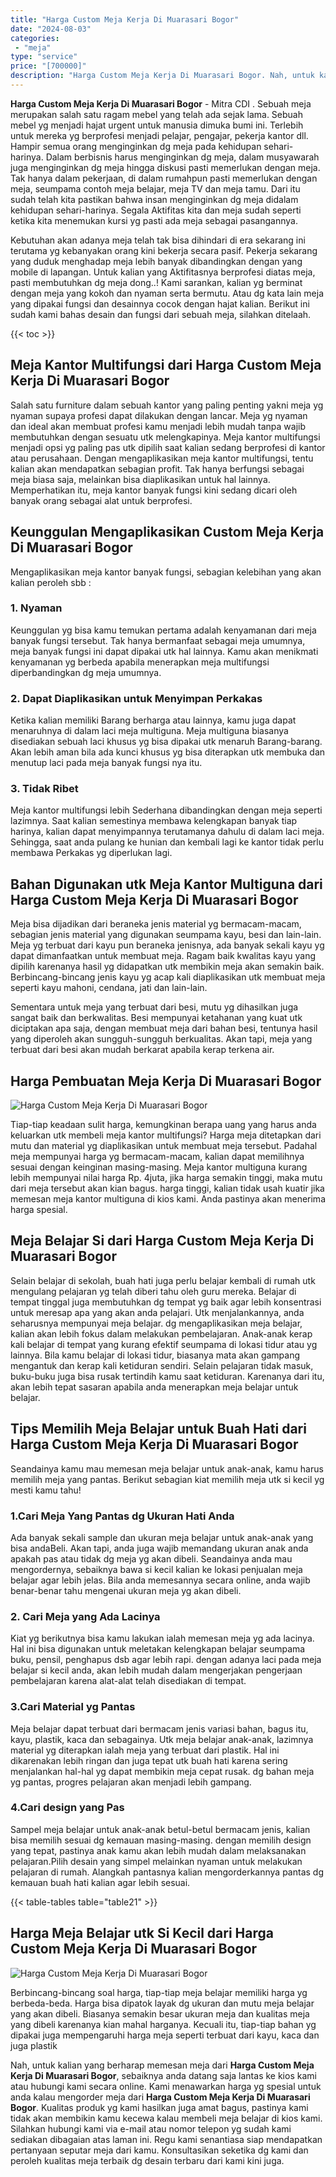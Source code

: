 ```yaml
---
title: "Harga Custom Meja Kerja Di Muarasari Bogor"
date: "2024-08-03"
categories:
 - "meja"
type: "service"
price: "[700000]"
description: "Harga Custom Meja Kerja Di Muarasari Bogor. Nah, untuk kalian yang berharap memesan meja dari **Harga Custom Meja Kerja Di Muarasari Bogor**, sebaiknya anda..."
---
```


**Harga Custom Meja Kerja Di Muarasari Bogor** - Mitra CDI . Sebuah meja merupakan salah satu ragam mebel yang telah ada sejak lama. Sebuah mebel yg menjadi hajat urgent untuk manusia dimuka bumi ini. Terlebih untuk mereka yg berprofesi menjadi pelajar, pengajar, pekerja kantor dll. Hampir semua orang menginginkan dg meja pada kehidupan sehari-harinya. Dalam berbisnis harus menginginkan dg meja, dalam musyawarah juga menginginkan dg meja hingga diskusi pasti memerlukan dengan meja. Tak hanya dalam pekerjaan, di dalam rumahpun pasti memerlukan dengan meja, seumpama contoh meja belajar, meja TV dan meja tamu. Dari itu sudah telah kita pastikan bahwa insan menginginkan dg meja didalam kehidupan sehari-harinya. Segala Aktifitas kita dan meja sudah seperti ketika kita menemukan kursi yg pasti ada meja sebagai pasangannya.

Kebutuhan akan adanya meja telah tak bisa dihindari di era sekarang ini terutama yg kebanyakan orang kini bekerja secara pasif. Pekerja sekarang yang duduk menghadap meja lebih banyak dibandingkan dengan yang mobile di lapangan. Untuk kalian yang Aktifitasnya berprofesi diatas meja, pasti membutuhkan dg meja dong..! Kami sarankan, kalian yg berminat dengan meja yang kokoh dan nyaman serta bermutu. Atau dg kata lain meja yang dipakai fungsi dan desainnya cocok dengan hajat kalian. Berikut ini sudah kami bahas desain dan fungsi dari sebuah meja, silahkan ditelaah.

{{< toc >}}

## Meja Kantor Multifungsi dari Harga Custom Meja Kerja Di Muarasari Bogor

Salah satu furniture dalam sebuah kantor yang paling penting yakni meja yg nyaman supaya profesi dapat dilakukan dengan lancar. Meja yg nyaman dan ideal akan membuat profesi kamu menjadi lebih mudah tanpa wajib membutuhkan dengan sesuatu utk melengkapinya. Meja kantor multifungsi menjadi opsi yg paling pas utk dipilih saat kalian sedang berprofesi di kantor atau perusahaan. Dengan mengaplikasikan meja kantor multifungsi, tentu kalian akan mendapatkan sebagian profit. Tak hanya berfungsi sebagai meja biasa saja, melainkan bisa diaplikasikan untuk hal lainnya. Memperhatikan itu, meja kantor banyak fungsi kini sedang dicari oleh banyak orang sebagai alat untuk berprofesi.

## Keunggulan Mengaplikasikan Custom Meja Kerja Di Muarasari Bogor

Mengaplikasikan meja kantor banyak fungsi, sebagian kelebihan yang akan kalian peroleh sbb :

### 1\. Nyaman

Keunggulan yg bisa kamu temukan pertama adalah kenyamanan dari meja banyak fungsi tersebut. Tak hanya bermanfaat sebagai meja umumnya, meja banyak fungsi ini dapat dipakai utk hal lainnya. Kamu akan menikmati kenyamanan yg berbeda apabila menerapkan meja multifungsi diperbandingkan dg meja umumnya.

### 2\. Dapat Diaplikasikan untuk Menyimpan Perkakas

Ketika kalian memiliki Barang berharga atau lainnya, kamu juga dapat menaruhnya di dalam laci meja multiguna. Meja multiguna biasanya disediakan sebuah laci khusus yg bisa dipakai utk menaruh Barang-barang. Akan lebih aman bila ada kunci khusus yg bisa diterapkan utk membuka dan menutup laci pada meja banyak fungsi nya itu.

### 3\. Tidak Ribet

Meja kantor multifungsi lebih Sederhana dibandingkan dengan meja seperti lazimnya. Saat kalian semestinya membawa kelengkapan banyak tiap harinya, kalian dapat menyimpannya terutamanya dahulu di dalam laci meja. Sehingga, saat anda pulang ke hunian dan kembali lagi ke kantor tidak perlu membawa Perkakas yg diperlukan lagi.

## Bahan Digunakan utk Meja Kantor Multiguna dari Harga Custom Meja Kerja Di Muarasari Bogor

Meja bisa dijadikan dari beraneka jenis material yg bermacam-macam, sebagian jenis material yang digunakan seumpama kayu, besi dan lain-lain. Meja yg terbuat dari kayu pun beraneka jenisnya, ada banyak sekali kayu yg dapat dimanfaatkan untuk membuat meja. Ragam baik kwalitas kayu yang dipilih karenanya hasil yg didapatkan utk membikin meja akan semakin baik. Berbincang-bincang jenis kayu yg acap kali diaplikasikan utk membuat meja seperti kayu mahoni, cendana, jati dan lain-lain.

Sementara untuk meja yang terbuat dari besi, mutu yg dihasilkan juga sangat baik dan berkwalitas. Besi mempunyai ketahanan yang kuat utk diciptakan apa saja, dengan membuat meja dari bahan besi, tentunya hasil yang diperoleh akan sungguh-sungguh berkualitas. Akan tapi, meja yang terbuat dari besi akan mudah berkarat apabila kerap terkena air.

## Harga Pembuatan Meja Kerja Di Muarasari Bogor

![Harga Custom Meja Kerja Di Muarasari Bogor](/images/meja/meja-dewasa-024.jpg)

Tiap-tiap keadaan sulit harga, kemungkinan berapa uang yang harus anda keluarkan utk membeli meja kantor multifungsi? Harga meja ditetapkan dari mutu dan material yg diaplikasikan untuk membuat meja tersebut. Padahal meja mempunyai harga yg bermacam-macam, kalian dapat memilihnya sesuai dengan keinginan masing-masing. Meja kantor multiguna kurang lebih mempunyai nilai harga Rp. 4juta, jika harga semakin tinggi, maka mutu dari meja tersebut akan kian bagus. harga tinggi, kalian tidak usah kuatir jika memesan meja kantor multiguna di kios kami. Anda pastinya akan menerima harga spesial.

## Meja Belajar Si dari Harga Custom Meja Kerja Di Muarasari Bogor

Selain belajar di sekolah, buah hati juga perlu belajar kembali di rumah utk mengulang pelajaran yg telah diberi tahu oleh guru mereka. Belajar di tempat tinggal juga membutuhkan dg tempat yg baik agar lebih konsentrasi untuk meresap apa yang akan anda pelajari. Utk menjalankannya, anda seharusnya mempunyai meja belajar. dg mengaplikasikan meja belajar, kalian akan lebih fokus dalam melakukan pembelajaran. Anak-anak kerap kali belajar di tempat yang kurang efektif seumpama di lokasi tidur atau yg lainnya. Bila kamu belajar di lokasi tidur, biasanya mata akan gampang mengantuk dan kerap kali ketiduran sendiri. Selain pelajaran tidak masuk, buku-buku juga bisa rusak tertindih kamu saat ketiduran. Karenanya dari itu, akan lebih tepat sasaran apabila anda menerapkan meja belajar untuk belajar.

## Tips Memilih Meja Belajar untuk Buah Hati dari Harga Custom Meja Kerja Di Muarasari Bogor

Seandainya kamu mau memesan meja belajar untuk anak-anak, kamu harus memilih meja yang pantas. Berikut sebagian kiat memilih meja utk si kecil yg mesti kamu tahu!

### 1.Cari Meja Yang Pantas dg Ukuran Hati Anda

Ada banyak sekali sample dan ukuran meja belajar untuk anak-anak yang bisa andaBeli. Akan tapi, anda juga wajib memandang ukuran anak anda apakah pas atau tidak dg meja yg akan dibeli. Seandainya anda mau mengordernya, sebaiknya bawa si kecil kalian ke lokasi penjualan meja belajar agar lebih jelas. Bila anda memesannya secara online, anda wajib benar-benar tahu mengenai ukuran meja yg akan dibeli.

### 2\. Cari Meja yang Ada Lacinya

Kiat yg berikutnya bisa kamu lakukan ialah memesan meja yg ada lacinya. Hal ini bisa digunakan untuk meletakan kelengkapan belajar seumpama buku, pensil, penghapus dsb agar lebih rapi. dengan adanya laci pada meja belajar si kecil anda, akan lebih mudah dalam mengerjakan pengerjaan pembelajaran karena alat-alat telah disediakan di tempat.

### 3.Cari Material yg Pantas

Meja belajar dapat terbuat dari bermacam jenis variasi bahan, bagus itu, kayu, plastik, kaca dan sebagainya. Utk meja belajar anak-anak, lazimnya material yg diterapkan ialah meja yang terbuat dari plastik. Hal ini dikarenakan lebih ringan dan juga tepat utk buah hati karena sering menjalankan hal-hal yg dapat membikin meja cepat rusak. dg bahan meja yg pantas, progres pelajaran akan menjadi lebih gampang.

### 4.Cari design yang Pas

Sampel meja belajar untuk anak-anak betul-betul bermacam jenis, kalian bisa memilih sesuai dg kemauan masing-masing. dengan memilih design yang tepat, pastinya anak kamu akan lebih mudah dalam melaksanakan pelajaran.Pilih desain yang simpel melainkan nyaman untuk melakukan pelajaran di rumah. Alangkah pantasnya kalian mengorderkannya pantas dg kemauan buah hati kalian agar lebih sesuai.

{{< table-tables table="table21" >}}

## Harga Meja Belajar utk Si Kecil dari Harga Custom Meja Kerja Di Muarasari Bogor

![Harga Custom Meja Kerja Di Muarasari Bogor](/images/meja/meja-anak-005.jpg)

Berbincang-bincang soal harga, tiap-tiap meja belajar memiliki harga yg berbeda-beda. Harga bisa dipatok layak dg ukuran dan mutu meja belajar yang akan dibeli. Biasanya semakin besar ukuran meja dan kualitas meja yang dibeli karenanya kian mahal harganya. Kecuali itu, tiap-tiap bahan yg dipakai juga mempengaruhi harga meja seperti terbuat dari kayu, kaca dan juga plastik

Nah, untuk kalian yang berharap memesan meja dari **Harga Custom Meja Kerja Di Muarasari Bogor**, sebaiknya anda datang saja lantas ke kios kami atau hubungi kami secara online. Kami menawarkan harga yg spesial untuk anda kalau mengorder meja dari **Harga Custom Meja Kerja Di Muarasari Bogor**. Kualitas produk yg kami hasilkan juga amat bagus, pastinya kami tidak akan membikin kamu kecewa kalau membeli meja belajar di kios kami. Silahkan hubungi kami via e-mail atau nomor telepon yg sudah kami sediakan dibagaian atas laman ini. Regu kami senantiasa siap mendapatkan pertanyaan seputar meja dari kamu. Konsultasikan seketika dg kami dan peroleh kualitas meja terbaik dg desain terbaru dari kami kini juga.
